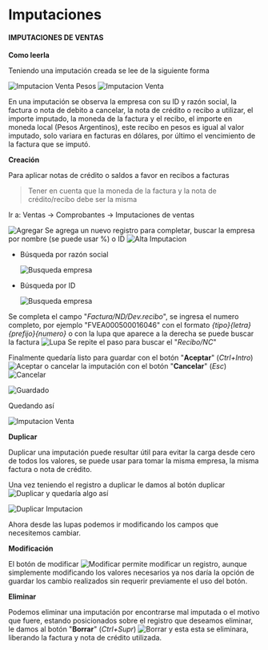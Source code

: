 # Imputaciones

#### IMPUTACIONES DE VENTAS

**Como leerla**

Teniendo una imputación creada se lee de la siguiente forma

![Imputacion Venta Pesos](assets/images/screenshots/imputaciones/imputacion_venta_pesos.jpg) ![Imputacion Venta](./assets/images/screenshots/imputaciones/imputacion_venta_dolares.jpg)

En una imputación se observa la empresa con su ID y razón social, la factura o nota de debito a cancelar, la nota de crédito o recibo a utilizar, el importe imputado, la moneda de la factura y el recibo, el importe en moneda local \(Pesos Argentinos\), este recibo en pesos es igual al valor imputado, solo variara en facturas en dólares, por último el vencimiento de la factura que se imputó.

**Creación**

Para aplicar notas de crédito o saldos a favor en recibos a facturas

> Tener en cuenta que la moneda de la factura y la nota de crédito/recibo debe ser la misma

Ir a: Ventas -&gt; Comprobantes -&gt; Imputaciones de ventas

![Agregar](./assets/images/buttons/agregar.jpg) Se agrega un nuevo registro para completar, buscar la empresa por nombre \(se puede usar %\) o ID ![Alta Imputacion](./assets/images/screenshots/imputaciones/alta_imputacion.jpg)

* Búsqueda por razón social

  ![Busqueda empresa](./assets/images/screenshots/imputaciones/campo_empresa_por_nombre.jpg)

* Búsqueda por ID

  ![Busqueda empresa](./assets/images/screenshots/imputaciones/campo_empresa_por_id.jpg)

Se completa el campo "_Factura/ND/Dev.recibo_", se ingresa el numero completo, por ejemplo "FVEA000500016046" con el formato _{tipo}{letra}{prefijo}{numero}_ o con la lupa que aparece a la derecha se puede buscar la factura ![Lupa](./assets/images/screenshots/imputaciones/busqueda_lupa.jpg) Se repite el paso para buscar el "_Recibo/NC_"

Finalmente quedaría listo para guardar con el botón "**Aceptar**" \(_Ctrl+Intro_\) ![Aceptar](./assets/images/buttons/aceptar.jpg) o cancelar la imputación con el botón "**Cancelar**" \(_Esc_\) ![Cancelar](./assets/images/buttons/Cancelar.jpg)

![Guardado](./assets/images/screenshots/imputaciones/guardado_imputacion.jpg)

Quedando así

![Imputacion Venta](./assets/images/screenshots/imputaciones/imputacion_venta.jpg)

**Duplicar**

Duplicar una imputación puede resultar útil para evitar la carga desde cero de todos los valores, se puede usar para tomar la misma empresa, la misma factura o nota de crédito.

Una vez teniendo el registro a duplicar le damos al botón duplicar ![Duplicar](./assets/images/buttons/duplicar.jpg) y quedaría algo así

![Duplicar Imputacion](./assets/images/screenshots/imputaciones/duplicar.jpg)

Ahora desde las lupas podemos ir modificando los campos que necesitemos cambiar.

**Modificación**

El botón de modificar ![Modificar](./assets/images/buttons/modificar.jpg) permite modificar un registro, aunque simplemente modificando los valores necesarios ya nos daría la opción de guardar los cambio realizados sin requerir previamente el uso del botón.

**Eliminar**

Podemos eliminar una imputación por encontrarse mal imputada o el motivo que fuere, estando posicionados sobre el registro que deseamos eliminar, le damos al botón "**Borrar**" \(_Ctrl+Supr_\) ![Borrar](./assets/images/buttons/borrar.jpg) y esta esta se eliminara, liberando la factura y nota de crédito utilizada.

